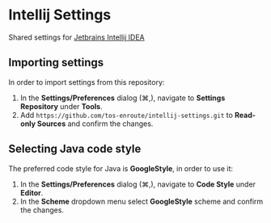 # Intellij Settings

Shared settings for [Jetbrains Intellij IDEA](https://www.jetbrains.com/idea/)

## Importing settings
In order to import settings from this repository:
1. In the **Settings/Preferences** dialog (⌘,), navigate to **Settings Repository** under **Tools**.
1. Add  `https://github.com/tos-enroute/intellij-settings.git` to **Read-only Sources** 
and confirm the changes.

## Selecting Java code style
The preferred code style for Java is **GoogleStyle**, in order to use it:
1. In the **Settings/Preferences** dialog (⌘,), navigate to **Code Style** under **Editor**.
1. In the **Scheme** dropdown menu select **GoogleStyle** scheme and confirm the changes.